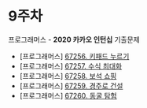 # 9주차

프로그래머스 - **2020 카카오 인턴십** 기출문제

- [프로그래머스] [67256. 키패드 누르기](https://school.programmers.co.kr/learn/courses/30/lessons/67256)
- [프로그래머스] [67257. 수식 최대화](https://school.programmers.co.kr/learn/courses/30/lessons/67257)
- [프로그래머스] [67258. 보석 쇼핑](https://school.programmers.co.kr/learn/courses/30/lessons/67258)
- [프로그래머스] [67259. 경주로 건설](https://school.programmers.co.kr/learn/courses/30/lessons/67259)
- [프로그래머스] [67260. 동굴 탐험](https://school.programmers.co.kr/learn/courses/30/lessons/67260)